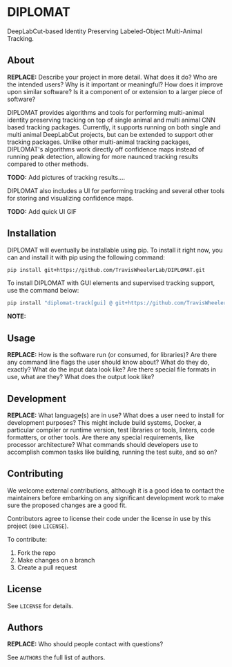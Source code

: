 # DIPLOMAT

DeepLabCut-based Identity Preserving Labeled-Object Multi-Animal Tracking.

## About

**REPLACE:** Describe your project in more detail. What does it do? Who are the intended
users? Why is it important or meaningful? How does it improve upon similar
software? Is it a component of or extension to a larger piece of software?

DIPLOMAT provides algorithms and tools for performing multi-animal identity preserving tracking on top of single animal and multi animal CNN based tracking packages. Currently, it supports running on both single and multi animal DeepLabCut projects, but can be extended to support other tracking
packages. Unlike other multi-animal tracking packages, DIPLOMAT's algorithms work directly off confidence maps instead of running peak detection, allowing for more naunced tracking results compared to other methods. 

**TODO:** Add pictures of tracking results....

DIPLOMAT also includes a UI for performing tracking and several other tools for storing and visualizing confidence maps. 

**TODO:** Add quick UI GIF

## Installation

DIPLOMAT will eventually be installable using pip. To install it right now, you can and install it with pip using the following command:
```bash
pip install git+https://github.com/TravisWheelerLab/DIPLOMAT.git
```
To install DIPLOMAT with GUI elements and supervised tracking support, use the command below:
```bash
pip install "diplomat-track[gui] @ git+https://github.com/TravisWheelerLab/DIPLOMAT.git"
```

**NOTE:** 

## Usage

**REPLACE:** How is the software run (or consumed, for libraries)? Are there any command line
flags the user should know about? What do they do, exactly? What do the input
data look like? Are there special file formats in use, what are they? What does
the output look like?

## Development

**REPLACE:** What language(s) are in use? What does a user need to install for development
purposes? This might include build systems, Docker, a particular compiler or
runtime version, test libraries or tools, linters, code formatters, or other
tools. Are there any special requirements, like processor architecture? What
commands should developers use to accomplish common tasks like building, running
the test suite, and so on?

## Contributing

We welcome external contributions, although it is a good idea to contact the
maintainers before embarking on any significant development work to make sure
the proposed changes are a good fit.

Contributors agree to license their code under the license in use by this
project (see `LICENSE`).

To contribute:

  1. Fork the repo
  2. Make changes on a branch
  3. Create a pull request

## License

See `LICENSE` for details.

## Authors

**REPLACE:** Who should people contact with questions?

See `AUTHORS` the full list of authors.

